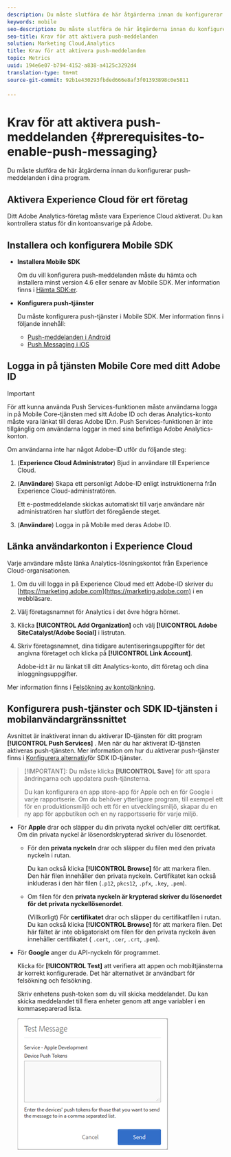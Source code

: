 ```yaml
---
description: Du måste slutföra de här åtgärderna innan du konfigurerar Push Messaging i program.
keywords: mobile
seo-description: Du måste slutföra de här åtgärderna innan du konfigurerar Push Messaging i program.
seo-title: Krav för att aktivera push-meddelanden
solution: Marketing Cloud,Analytics
title: Krav för att aktivera push-meddelanden
topic: Metrics
uuid: 194e6e07-b794-4152-a838-a4125c3292d4
translation-type: tm+mt
source-git-commit: 92b1e430293fbded666e8af3f01393898c0e5811

---
```



# Krav för att aktivera push-meddelanden {#prerequisites-to-enable-push-messaging}

Du måste slutföra de här åtgärderna innan du konfigurerar push-meddelanden i dina program.

## Aktivera Experience Cloud för ert företag

Ditt Adobe Analytics-företag måste vara Experience Cloud aktiverat. Du kan kontrollera status för din kontoansvarige på Adobe.

## Installera och konfigurera Mobile SDK

* **Installera Mobile SDK**

   Om du vill konfigurera push-meddelanden måste du hämta och installera minst version 4.6 eller senare av Mobile SDK. Mer information finns i [Hämta SDK:er](/help/using/c-manage-app-settings/c-mob-confg-app/t-config-analytics/download-sdk.md).

* **Konfigurera push-tjänster**

   Du måste konfigurera push-tjänster i Mobile SDK.
Mer information finns i följande innehåll:

   * [Push-meddelanden i Android](/help/android/messaging-main/push-messaging/push-messaging.md)
   * [Push Messaging i iOS](/help/ios/messaging-main/push-messaging/push-messaging.md)

## Logga in på tjänsten Mobile Core med ditt Adobe ID

>[!IMPORTANT]
>
>För att kunna använda Push Services-funktionen måste användarna logga in på Mobile Core-tjänsten med sitt Adobe ID och deras Analytics-konto måste vara länkat till deras Adobe ID:n. Push Services-funktionen är inte tillgänglig om användarna loggar in med sina befintliga Adobe Analytics-konton.

Om användarna inte har något Adobe-ID utför du följande steg:

1. (**Experience Cloud Administrator**) Bjud in användare till Experience Cloud.

1. (**Användare**) Skapa ett personligt Adobe-ID enligt instruktionerna från Experience Cloud-administratören.

   Ett e-postmeddelande skickas automatiskt till varje användare när administratören har slutfört det föregående steget.

1. (**Användare**) Logga in på Mobile med deras Adobe ID.

## Länka användarkonton i Experience Cloud

Varje användare måste länka Analytics-lösningskontot från Experience Cloud-organisationen.

1. Om du vill logga in på Experience Cloud med ett Adobe-ID skriver du [https://marketing.adobe.com](https://marketing.adobe.com) i en webbläsare.

1. Välj företagsnamnet för Analytics i det övre högra hörnet.

1. Klicka **[!UICONTROL Add Organization]** och välj **[!UICONTROL Adobe SiteCatalyst/Adobe Social]** i listrutan.

1. Skriv företagsnamnet, dina tidigare autentiseringsuppgifter för det angivna företaget och klicka på **[!UICONTROL Link Account]**.

   Adobe-id:t är nu länkat till ditt Analytics-konto, ditt företag och dina inloggningsuppgifter.

Mer information finns i [Felsökning av kontolänkning](https://marketing.adobe.com/resources/help/en_US/mcloud/organizations.html).

## Konfigurera push-tjänster och SDK ID-tjänsten i mobilanvändargränssnittet

Avsnittet är inaktiverat innan du aktiverar ID-tjänsten för ditt program **[!UICONTROL Push Services]** . Men när du har aktiverat ID-tjänsten aktiveras push-tjänsten. Mer information om hur du aktiverar push-tjänster finns i [Konfigurera alternativ](/help/using/c-manage-app-settings/c-mob-confg-app/t-config-visitor.md)för SDK ID-tjänster.

>[!IMPORTANT]: Du måste klicka **[!UICONTROL Save]** för att spara ändringarna och uppdatera push-tjänsterna.
>
>Du kan konfigurera en app store-app för Apple och en för Google i varje rapportserie. Om du behöver ytterligare program, till exempel ett för en produktionsmiljö och ett för en utvecklingsmiljö, skapar du en ny app för appbutiken och en ny rapportsserie för varje miljö.

* För **Apple** drar och släpper du din privata nyckel och/eller ditt certifikat. Om din privata nyckel är lösenordskrypterad skriver du lösenordet.

   * För den **privata nyckeln** drar och släpper du filen med den privata nyckeln i rutan.

      Du kan också klicka **[!UICONTROL Browse]** för att markera filen. Den här filen innehåller den privata nyckeln. Certifikatet kan också inkluderas i den här filen (`.p12`, `pkcs12`, `.pfx`, `.key`, `.pem`).

   * Om filen för den **privata nyckeln är krypterad skriver du lösenordet för det privata nyckellösenordet**.

      (Villkorligt) För **certifikatet** drar och släpper du certifikatfilen i rutan. Du kan också klicka **[!UICONTROL Browse]** för att markera filen. Det här fältet är inte obligatoriskt om filen för den privata nyckeln även innehåller certifikatet ( `.cert`, `.cer`, `.crt`, `.pem`).

* För **Google** anger du API-nyckeln för programmet.

   Klicka för **[!UICONTROL Test]** att verifiera att appen och mobiltjänsterna är korrekt konfigurerade. Det här alternativet är användbart för felsökning och felsökning.

   Skriv enhetens push-token som du vill skicka meddelandet. Du kan skicka meddelandet till flera enheter genom att ange variabler i en kommaseparerad lista.

   ![push test message](assets/push_test_list.png)
